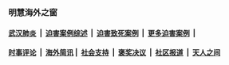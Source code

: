 
### 明慧海外之窗

####  [武汉肺炎](indexes/365.md?t=05210301) &nbsp;|&nbsp;  [迫害案例综述](indexes/328.md?t=05210301) &nbsp;|&nbsp; [迫害致死案例](indexes/277.md?t=05210301)  &nbsp;|&nbsp; [更多迫害案例](indexes/81.md?t=05210301)  &nbsp;|&nbsp; 
####  [时事评论](indexes/19.md?t=05210301) &nbsp;|&nbsp; [海外简讯](indexes/245.md?t=05210301)&nbsp;|&nbsp;  [社会支持](indexes/140.md?t=05210301) &nbsp;|&nbsp; [褒奖决议](indexes/282.md?t=05210301) &nbsp;|&nbsp; [社区报道](indexes/91.md?t=05210301)  &nbsp;|&nbsp; [天人之间](indexes/78.md?t=05210301) 


